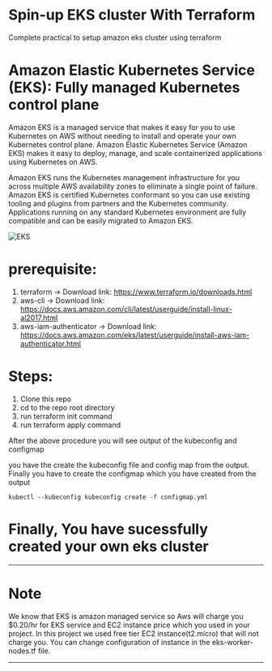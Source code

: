# Spin-up EKS cluster With Terraform
Complete practical to setup amazon eks cluster using terraform

# Amazon Elastic Kubernetes Service (EKS): Fully managed Kubernetes control plane
Amazon EKS is a managed service that makes it easy for you to use Kubernetes on AWS without needing to install and operate your own Kubernetes control plane. Amazon Elastic Kubernetes Service (Amazon EKS) makes it easy to deploy, manage, and scale containerized applications using Kubernetes on AWS.

Amazon EKS runs the Kubernetes management infrastructure for you across multiple AWS availability zones to eliminate a single point of failure. Amazon EKS is certified Kubernetes conformant so you can use existing tooling and plugins from partners and the Kubernetes community. Applications running on any standard Kubernetes environment are fully compatible and can be easily migrated to Amazon EKS.

![EKS](https://d1.awsstatic.com/diagrams/product-page-diagrams/product-page-diagram-AmazonEKS-v2.dd41321fd3aa0915b93396c13e739351d2160ba8.png)

# prerequisite:
1. terraform -> Download link: https://www.terraform.io/downloads.html
2. aws-cli -> Download link: https://docs.aws.amazon.com/cli/latest/userguide/install-linux-al2017.html
3. aws-iam-authenticator -> Download link: https://docs.aws.amazon.com/eks/latest/userguide/install-aws-iam-authenticator.html

# Steps:
1. Clone this repo
2. cd to the repo root directory
3. run terraform init command
4. run terraform apply command

After the above procedure you will see output of the kubeconfig and configmap

you have the create the kubeconfig file and config map from the output. Finally you have to create the configmap which you have created from the output

``` kubectl --kubeconfig kubeconfig create -f configmap.yml ```

# Finally, You have sucessfully created your own eks cluster

-----------------------------------------------------------------------------------------------------------------------------
# Note
We know that EKS is amazon managed service so Aws will charge you $0.20/hr for EKS service and EC2 instance price which you used in your project. In this project we used free tier EC2 instance(t2.micro) that will not charge you.
You can change configuration of instance in the eks-worker-nodes.tf file.

-----------------------------------------------------------------------------------------------------------------------------
